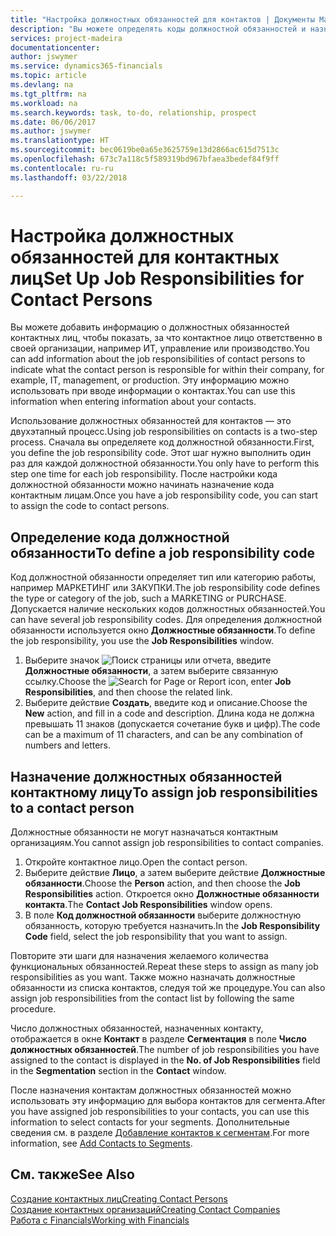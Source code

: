 ```yaml
---
title: "Настройка должностных обязанностей для контактов | Документы Майкрософт"
description: "Вы можете определять коды должностной обязанностей и назначать их контактам, чтобы задавать задачи, за которые отвечает контакт в своей организации, например за ИТ или производство."
services: project-madeira
documentationcenter: 
author: jswymer
ms.service: dynamics365-financials
ms.topic: article
ms.devlang: na
ms.tgt_pltfrm: na
ms.workload: na
ms.search.keywords: task, to-do, relationship, prospect
ms.date: 06/06/2017
ms.author: jswymer
ms.translationtype: HT
ms.sourcegitcommit: bec0619be0a65e3625759e13d2866ac615d7513c
ms.openlocfilehash: 673c7a118c5f589319bd967bfaea3bedef84f9ff
ms.contentlocale: ru-ru
ms.lasthandoff: 03/22/2018

---
```

# <a name="set-up-job-responsibilities-for-contact-persons"></a><span data-ttu-id="f6129-103">Настройка должностных обязанностей для контактных лиц</span><span class="sxs-lookup"><span data-stu-id="f6129-103">Set Up Job Responsibilities for Contact Persons</span></span>
<span data-ttu-id="f6129-104">Вы можете добавить информацию о должностных обязанностей контактных лиц, чтобы показать, за что контактное лицо ответственно в своей организации, например ИТ, управление или производство.</span><span class="sxs-lookup"><span data-stu-id="f6129-104">You can add information about the job responsibilities of contact persons to indicate what the contact person is responsible for within their company, for example, IT, management, or production.</span></span> <span data-ttu-id="f6129-105">Эту информацию можно использовать при вводе информации о контактах.</span><span class="sxs-lookup"><span data-stu-id="f6129-105">You can use this information when entering information about your contacts.</span></span>

<span data-ttu-id="f6129-106">Использование должностных обязанностей для контактов — это двухэтапный процесс.</span><span class="sxs-lookup"><span data-stu-id="f6129-106">Using job responsibilities on contacts is a two-step process.</span></span> <span data-ttu-id="f6129-107">Сначала вы определяете код должностной обязанности.</span><span class="sxs-lookup"><span data-stu-id="f6129-107">First, you define the job responsibility code.</span></span> <span data-ttu-id="f6129-108">Этот шаг нужно выполнить один раз для каждой должностной обязанности.</span><span class="sxs-lookup"><span data-stu-id="f6129-108">You only have to perform this step one time for each job responsibility.</span></span> <span data-ttu-id="f6129-109">После настройки кода должностной обязанности можно начинать назначение кода контактным лицам.</span><span class="sxs-lookup"><span data-stu-id="f6129-109">Once you have a job responsibility code, you can start to assign the code to contact persons.</span></span>

## <a name="to-define-a-job-responsibility-code"></a><span data-ttu-id="f6129-110">Определение кода должностной обязанности</span><span class="sxs-lookup"><span data-stu-id="f6129-110">To define a job responsibility code</span></span>
<span data-ttu-id="f6129-111">Код должностной обязанности определяет тип или категорию работы, например МАРКЕТИНГ или ЗАКУПКИ.</span><span class="sxs-lookup"><span data-stu-id="f6129-111">The job responsibility code defines the type or category of the job, such a MARKETING or PURCHASE.</span></span> <span data-ttu-id="f6129-112">Допускается наличие нескольких кодов должностных обязанностей.</span><span class="sxs-lookup"><span data-stu-id="f6129-112">You can have several job responsibility codes.</span></span> <span data-ttu-id="f6129-113">Для определения должностной обязанности используется окно **Должностные обязанности**.</span><span class="sxs-lookup"><span data-stu-id="f6129-113">To define the job responsibility, you use the **Job Responsibilities** window.</span></span>

1. <span data-ttu-id="f6129-114">Выберите значок ![Поиск страницы или отчета](media/ui-search/search_small.png "Значок поиска страницы или отчета"), введите **Должностные обязанности**, а затем выберите связанную ссылку.</span><span class="sxs-lookup"><span data-stu-id="f6129-114">Choose the ![Search for Page or Report](media/ui-search/search_small.png "Search for Page or Report icon") icon, enter **Job Responsibilities**, and then choose the related link.</span></span>
2. <span data-ttu-id="f6129-115">Выберите действие **Создать**, введите код и описание.</span><span class="sxs-lookup"><span data-stu-id="f6129-115">Choose the **New** action, and fill in a code and description.</span></span> <span data-ttu-id="f6129-116">Длина кода не должна превышать 11 знаков (допускается сочетание букв и цифр).</span><span class="sxs-lookup"><span data-stu-id="f6129-116">The code can be a maximum of 11 characters, and can be any combination of numbers and letters.</span></span>

## <a name="to-assign-job-responsibilities-to-a-contact-person"></a><span data-ttu-id="f6129-117">Назначение должностных обязанностей контактному лицу</span><span class="sxs-lookup"><span data-stu-id="f6129-117">To assign job responsibilities to a contact person</span></span>
<span data-ttu-id="f6129-118">Должностные обязанности не могут назначаться контактным организациям.</span><span class="sxs-lookup"><span data-stu-id="f6129-118">You cannot assign job responsibilities to contact companies.</span></span>

1. <span data-ttu-id="f6129-119">Откройте контактное лицо.</span><span class="sxs-lookup"><span data-stu-id="f6129-119">Open the contact person.</span></span>
2. <span data-ttu-id="f6129-120">Выберите действие **Лицо**, а затем выберите действие **Должностные обязанности**.</span><span class="sxs-lookup"><span data-stu-id="f6129-120">Choose the **Person** action, and then choose the **Job Responsibilities** action.</span></span> <span data-ttu-id="f6129-121">Откроется окно **Должностные обязанности контакта**.</span><span class="sxs-lookup"><span data-stu-id="f6129-121">The **Contact Job Responsibilities** window opens.</span></span>
3. <span data-ttu-id="f6129-122">В поле **Код должностной обязанности** выберите должностную обязанность, которую требуется назначить.</span><span class="sxs-lookup"><span data-stu-id="f6129-122">In the **Job Responsibility Code** field, select the job responsibility that you want to assign.</span></span>

<span data-ttu-id="f6129-123">Повторите эти шаги для назначения желаемого количества функциональных обязанностей.</span><span class="sxs-lookup"><span data-stu-id="f6129-123">Repeat these steps to assign as many job responsibilities as you want.</span></span> <span data-ttu-id="f6129-124">Также можно назначать должностные обязанности из списка контактов, следуя той же процедуре.</span><span class="sxs-lookup"><span data-stu-id="f6129-124">You can also assign job responsibilities from the contact list by following the same procedure.</span></span>

<span data-ttu-id="f6129-125">Число должностных обязанностей, назначенных контакту, отображается в окне **Контакт** в разделе **Сегментация** в поле **Число должностных обязанностей**.</span><span class="sxs-lookup"><span data-stu-id="f6129-125">The number of job responsibilities you have assigned to the contact is displayed in the **No. of Job Responsibilities** field in the **Segmentation** section in the **Contact** window.</span></span>

<span data-ttu-id="f6129-126">После назначения контактам должностных обязанностей можно использовать эту информацию для выбора контактов для сегмента.</span><span class="sxs-lookup"><span data-stu-id="f6129-126">After you have assigned job responsibilities to your contacts, you can use this information to select contacts for your segments.</span></span> <span data-ttu-id="f6129-127">Дополнительные сведения см. в разделе [Добавление контактов к сегментам](marketing-add-contact-segment.md).</span><span class="sxs-lookup"><span data-stu-id="f6129-127">For more information, see [Add Contacts to Segments](marketing-add-contact-segment.md).</span></span>

## <a name="see-also"></a><span data-ttu-id="f6129-128">См. также</span><span class="sxs-lookup"><span data-stu-id="f6129-128">See Also</span></span>
[<span data-ttu-id="f6129-129">Создание контактных лиц</span><span class="sxs-lookup"><span data-stu-id="f6129-129">Creating Contact Persons</span></span>](marketing-create-contact-persons.md)  
[<span data-ttu-id="f6129-130">Создание контактных организаций</span><span class="sxs-lookup"><span data-stu-id="f6129-130">Creating Contact Companies</span></span>](marketing-create-contact-companies.md)  
[<span data-ttu-id="f6129-131">Работа с Financials</span><span class="sxs-lookup"><span data-stu-id="f6129-131">Working with Financials</span></span>](ui-work-product.md)

